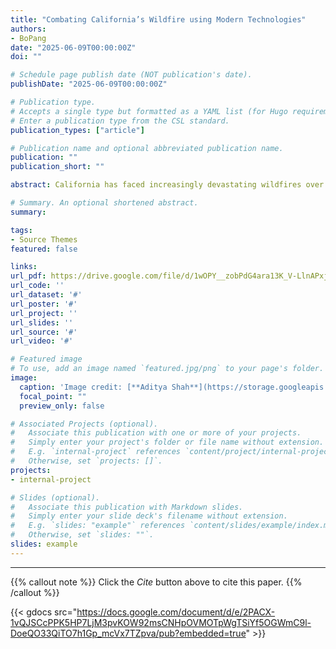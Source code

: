 ```yaml
---
title: "Combating California’s Wildfire using Modern Technologies"
authors:
- BoPang
date: "2025-06-09T00:00:00Z"
doi: ""

# Schedule page publish date (NOT publication's date).
publishDate: "2025-06-09T00:00:00Z"

# Publication type.
# Accepts a single type but formatted as a YAML list (for Hugo requirements).
# Enter a publication type from the CSL standard.
publication_types: ["article"]

# Publication name and optional abbreviated publication name.
publication: ""
publication_short: ""

abstract: California has faced increasingly devastating wildfires over the past two decades, with 2018 alone seeing nearly 1.8 million acres of land burned and billions of dollars in damages. As climate conditions worsen, traditional fire prevention and response methods are proving insufficient. This paper explores the role of emerging technologies in preventing, detecting, and responding to wildfires in California. Key innovations include wireless sensor networks that monitor environmental conditions such as carbon dioxide levels, temperature, and humidity to predict fire risks. Additionally, replacing overhead power lines—identified as a major ignition source—with underground or road-embedded alternatives is examined as a proactive solution. Early detection strategies are also discussed, particularly the use of drones equipped with infrared imaging and fire-detecting software to monitor vast areas in real-time. The integration of social media and mobile applications for civilian communication and emergency response coordination is proposed to enhance public engagement and situational awareness. By harnessing California’s technological infrastructure, especially the innovation power of Silicon Valley, these modern solutions present a feasible and necessary path forward in mitigating the catastrophic impact of wildfires. The paper concludes that gradual implementation of these technologies, alongside public education and regulatory support, is vital for sustainable wildfire management.

# Summary. An optional shortened abstract.
summary: 

tags:
- Source Themes
featured: false

links:
url_pdf: https://drive.google.com/file/d/1wOPY__zobPdG4ara13K_V-LlnAPxjyHd/view?usp=sharing
url_code: ''
url_dataset: '#'
url_poster: '#'
url_project: ''
url_slides: ''
url_source: '#'
url_video: '#'

# Featured image
# To use, add an image named `featured.jpg/png` to your page's folder. 
image:
  caption: 'Image credit: [**Aditya Shah**](https://storage.googleapis.com/gweb-uniblog-publish-prod/images/WILDFIRES_KEYWORD_IMAGE.width-1000.format-webp.webp)'
  focal_point: ""
  preview_only: false

# Associated Projects (optional).
#   Associate this publication with one or more of your projects.
#   Simply enter your project's folder or file name without extension.
#   E.g. `internal-project` references `content/project/internal-project/index.md`.
#   Otherwise, set `projects: []`.
projects:
- internal-project

# Slides (optional).
#   Associate this publication with Markdown slides.
#   Simply enter your slide deck's filename without extension.
#   E.g. `slides: "example"` references `content/slides/example/index.md`.
#   Otherwise, set `slides: ""`.
slides: example
---
```


---

{{% callout note %}}
Click the *Cite* button above to cite this paper.
{{% /callout %}}

{{< gdocs src="https://docs.google.com/document/d/e/2PACX-1vQJSCcPPK5HP7LjM3pvKOW92msCNHpOVMOTpWgTSiYf5OGWmC9l-DoeQO33QiTO7h1Gp_mcVx7TZpva/pub?embedded=true" >}}
